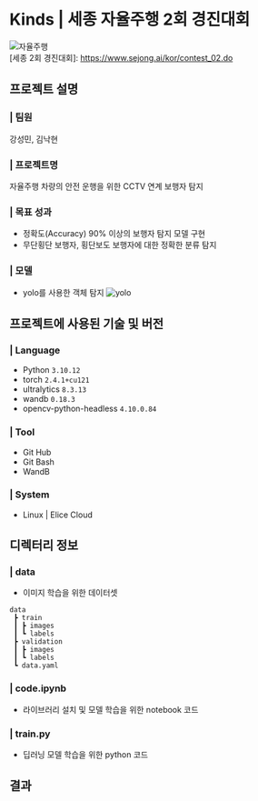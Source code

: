 # Kinds | 세종 자율주행 2회 경진대회
![자율주행](https://github.com/user-attachments/assets/8f9f1b44-1ba2-4277-8608-214c4a01ac8b)  
[세종 2회 경진대회]: https://www.sejong.ai/kor/contest_02.do
## 프로젝트 설명
### | 팀원
강성민, 김낙현
### | 프로젝트명
자율주행 차량의 안전 운행을 위한 CCTV 연계 보행자 탐지
### | 목표 성과
* 정확도(Accuracy) 90% 이상의 보행자 탐지 모델 구현
* 무단횡단 보행자, 횡단보도 보행자에 대한 정확한 분류 탐지
### | 모델
* yolo를 사용한 객체 탐지
![yolo](https://github.com/user-attachments/assets/e4f17194-845a-4761-9d60-b7045d48dbe2)

## 프로젝트에 사용된 기술 및 버전
### | Language
* Python `3.10.12`
* torch `2.4.1+cu121`
* ultralytics `8.3.13`
* wandb `0.18.3`
* opencv-python-headless `4.10.0.84`
### | Tool
* Git Hub
* Git Bash
* WandB
### | System
* Linux | Elice Cloud

## 디렉터리 정보
### | data
* 이미지 학습을 위한 데이터셋
```
data
 ┣ train
 ┃ ┣ images
 ┃ ┗ labels
 ┣ validation
 ┃ ┣ images
 ┃ ┗ labels
 ┗ data.yaml
```
### | code.ipynb
* 라이브러리 설치 및 모델 학습을 위한 notebook 코드
### | train.py
* 딥러닝 모델 학습을 위한 python 코드

## 결과
